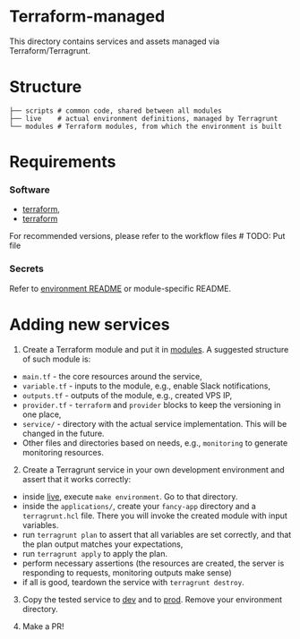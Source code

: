 # Terraform-managed

This directory contains services and assets managed via Terraform/Terragrunt.

# Structure

```
├── scripts # common code, shared between all modules
├── live    # actual environment definitions, managed by Terragrunt
└── modules # Terraform modules, from which the environment is built
```

# Requirements

### Software

* [terraform](https://developer.hashicorp.com/terraform/install),
* [terraform](https://terragrunt.gruntwork.io/docs/getting-started/install/)

For recommended versions, please refer to the workflow files # TODO: Put file

### Secrets

Refer to [environment README](./live/README.md) or module-specific README.

# Adding new services

1. Create a Terraform module and put it in [modules](./modules). A suggested structure of such module is:
  * `main.tf` - the core resources around the service,
  * `variable.tf` - inputs to the module, e.g., enable Slack notifications,
  * `outputs.tf` - outputs of the module, e.g., created VPS IP,
  * `provider.tf` - `terraform` and `provider` blocks to keep the versioning in one place,
  * `service/` - directory with the actual service implementation. This will be changed in the future.
  * Other files and directories based on needs, e.g., `monitoring` to generate monitoring resources.

2. Create a Terragrunt service in your own development environment and assert that it works correctly:
  * inside [live](./live), execute `make environment`. Go to that directory.
  * inside the `applications/`, create your `fancy-app` directory and a `terragrunt.hcl` file. There you will invoke the created module with input variables.
  * run `terragrunt plan` to assert that all variables are set correctly, and that the plan output matches your expectations,
  * run `terragrunt apply` to apply the plan.
  * perform necessary assertions (the resources are created, the server is responding to requests, monitoring outputs make sense)
  * if all is good, teardown the service with `terragrunt destroy`.

3. Copy the tested service to [dev](./live/environments/dev/applications) and to [prod](./live/environments/prod/applications). Remove your environment directory.

4. Make a PR!
